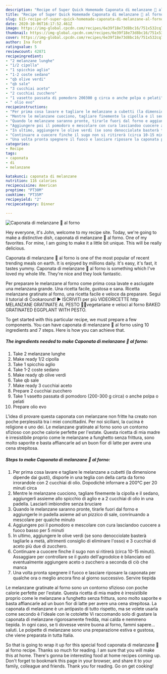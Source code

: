 ```yaml
---
description: "Recipe of Super Quick Homemade Caponata di melanzane 🍆 al forno"
title: "Recipe of Super Quick Homemade Caponata di melanzane 🍆 al forno"
slug: 615-recipe-of-super-quick-homemade-caponata-di-melanzane-al-forno
date: 2020-10-06T16:17:52.461Z
image: https://img-global.cpcdn.com/recipes/6e39f18e73d8bc16/751x532cq70/caponata-di-melanzane-🍆-al-forno-recipe-main-photo.jpg
thumbnail: https://img-global.cpcdn.com/recipes/6e39f18e73d8bc16/751x532cq70/caponata-di-melanzane-🍆-al-forno-recipe-main-photo.jpg
cover: https://img-global.cpcdn.com/recipes/6e39f18e73d8bc16/751x532cq70/caponata-di-melanzane-🍆-al-forno-recipe-main-photo.jpg
author: Ina Ford
ratingvalue: 5
reviewcount: 42871
recipeingredient:
- "2 melanzane lunghe"
- "1/2 cipolla"
- "1 spicchio aglio"
- "1-2 coste sedano"
- "qb olive verdi"
- "qb sale"
- "3 cucchiai aceto"
- "2 cucchiai zucchero"
- "1 vasetto passata di pomodoro 200300 g circa o anche polpa o pelati"
- " olio evo"
recipeinstructions:
- "Per prima cosa lavare e tagliare le melanzane a cubetti (la dimensione dipende dai gusti), disporle in una teglia con della carta da forno irrorandole con 2 cucchiai di olio. Dopodichè infornare a 200°C per 20 minuti circa"
- "Mentre le melanzane cuociono, tagliare finemente la cipolla e il sedano, aggiungerli assieme allo spicchio di aglio e a 2 cucchiai di olio in una padella. Lasciarli imbiondire senza bruciare"
- "Quando le melanzane saranno pronte, tirarle fuori dal forno e aggiungerle in padella asieme ad un pizzico di sale, conrinuando a mescolare per qualche minuto"
- "Aggiungere poi il pomodoro e mescolare con cura lasciandoo cuocere a fuoco basso per 5 minuti"
- "In ultimo, aggiungere le olive verdi (se sono denocciolate basterà tagliarle a metà, altrimenti consiglio di eliminare l&#39;osso) e 3 cucchiai di aceto più due di zucchero."
- "Continuare a cuocere finche il sugo non si ritirerà (circa 10-15 minuti). Assaggiare per controllare se il gusto dell&#39;agrodolce è bilanciato ed eventualmente aggiungere aceto o zucchero a seconda di ciò che manca"
- "Una volta pronta spegnere il fuoco e lasciare riposare la caponata per qualche ora o meglio ancora fino al giorno successivo. Servire tiepida"
categories:
- Recipe
tags:
- caponata
- di
- melanzane

katakunci: caponata di melanzane 
nutrition: 116 calories
recipecuisine: American
preptime: "PT30M"
cooktime: "PT35M"
recipeyield: "2"
recipecategory: Dinner

---
```



![Caponata di melanzane 🍆 al forno](https://img-global.cpcdn.com/recipes/6e39f18e73d8bc16/751x532cq70/caponata-di-melanzane-🍆-al-forno-recipe-main-photo.jpg)

Hey everyone, it's John, welcome to my recipe site. Today, we're going to make a distinctive dish, caponata di melanzane 🍆 al forno. One of my favorites. For mine, I am going to make it a little bit unique. This will be really delicious.

Caponata di melanzane 🍆 al forno is one of the most popular of recent trending meals on earth. It is enjoyed by millions daily. It's easy, it's fast, it tastes yummy. Caponata di melanzane 🍆 al forno is something which I've loved my whole life. They're nice and they look fantastic.

Per preparare le melanzane al forno come prima cosa lavate e asciugate una melanzana grande. Una ricetta facile, gustosa e sana. Ricetta melanzane gratinate al forno, una ricetta facile e veloce da preparare. Segui il tutorial di Cookaround! ► ISCRIVITI per più VIDEORICETTE http MELANZANE GRATINATE AL PESTO 🍆🍅vegetariane e veloci al forno BAKED GRATINATED EGGPLANT WITH PESTO.


To get started with this particular recipe, we must prepare a few components. You can have caponata di melanzane 🍆 al forno using 10 ingredients and 7 steps. Here is how you can achieve that.

<!--inarticleads1-->

##### The ingredients needed to make Caponata di melanzane 🍆 al forno:

1. Take 2 melanzane lunghe
1. Make ready 1/2 cipolla
1. Take 1 spicchio aglio
1. Take 1-2 coste sedano
1. Make ready qb olive verdi
1. Take qb sale
1. Make ready 3 cucchiai aceto
1. Prepare 2 cucchiai zucchero
1. Take 1 vasetto passata di pomodoro (200-300 g circa) o anche polpa o pelati
1. Prepare  olio evo


L&#39;idea di provare questa caponata con melanzane non fritte ha creato non poche perplessità tra i miei concittadini. Per noi siciliani, la cucina è religione e uno dei. Le melanzane gratinate al forno sono un contorno sfizioso con poche calorie perfette per l&#39;estate. Questa ricetta di mia madre è irresistibile proprio come le melanzane a funghetto senza frittura, sono molto saporite e basta affiancarle ad un buon fior di latte per avere una cena strepitosa. 

<!--inarticleads2-->

##### Steps to make Caponata di melanzane 🍆 al forno:

1. Per prima cosa lavare e tagliare le melanzane a cubetti (la dimensione dipende dai gusti), disporle in una teglia con della carta da forno irrorandole con 2 cucchiai di olio. Dopodichè infornare a 200°C per 20 minuti circa
1. Mentre le melanzane cuociono, tagliare finemente la cipolla e il sedano, aggiungerli assieme allo spicchio di aglio e a 2 cucchiai di olio in una padella. Lasciarli imbiondire senza bruciare
1. Quando le melanzane saranno pronte, tirarle fuori dal forno e aggiungerle in padella asieme ad un pizzico di sale, conrinuando a mescolare per qualche minuto
1. Aggiungere poi il pomodoro e mescolare con cura lasciandoo cuocere a fuoco basso per 5 minuti
1. In ultimo, aggiungere le olive verdi (se sono denocciolate basterà tagliarle a metà, altrimenti consiglio di eliminare l&#39;osso) e 3 cucchiai di aceto più due di zucchero.
1. Continuare a cuocere finche il sugo non si ritirerà (circa 10-15 minuti). Assaggiare per controllare se il gusto dell&#39;agrodolce è bilanciato ed eventualmente aggiungere aceto o zucchero a seconda di ciò che manca
1. Una volta pronta spegnere il fuoco e lasciare riposare la caponata per qualche ora o meglio ancora fino al giorno successivo. Servire tiepida


Le melanzane gratinate al forno sono un contorno sfizioso con poche calorie perfette per l&#39;estate. Questa ricetta di mia madre è irresistibile proprio come le melanzane a funghetto senza frittura, sono molto saporite e basta affiancarle ad un buon fior di latte per avere una cena strepitosa. La caponata di melanzane è un antipasto di tutto rispetto, ma se volete usarla come secondo è l&#39;ideale con le cotolette Vi raccomando solo di gustare la caponata di melanzane rigorosamente fredda, mai calda e nemmeno tiepida. In ogni caso, se ti dovesse venire buona al forno, fammi sapere… saluti. Le polpette di melanzane sono una preparazione estiva e gustosa, che viene preparata in tutta Italia. 

So that is going to wrap it up for this special food caponata di melanzane 🍆 al forno recipe. Thanks so much for reading. I am sure that you will make this at home. There's gonna be interesting food at home recipes coming up. Don't forget to bookmark this page in your browser, and share it to your family, colleague and friends. Thank you for reading. Go on get cooking!
